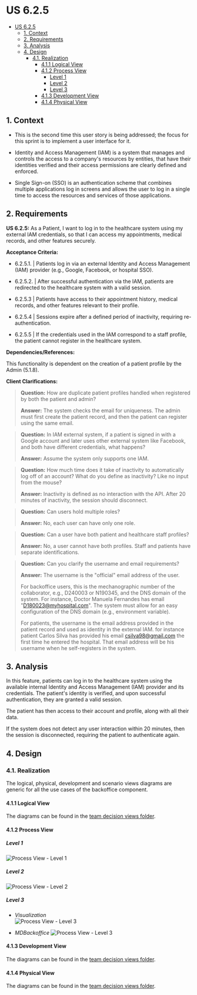 # US 6.2.5

<!-- TOC -->
- [US 6.2.5](#us-625)
  - [1. Context](#1-context)
  - [2. Requirements](#2-requirements)
  - [3. Analysis](#3-analysis)
  - [4. Design](#4-design)
    - [4.1. Realization](#41-realization)
      - [4.1.1 Logical View](#411-logical-view)
      - [4.1.2 Process View](#412-process-view)
        - [Level 1](#level-1)
        - [Level 2](#level-2)
        - [Level 3](#level-3)
      - [4.1.3 Development View](#413-development-view)
      - [4.1.4 Physical View](#414-physical-view)
<!-- TOC -->

## 1. Context

- This is the second time this user story is being addressed; the focus for this sprint is to implement a user interface for it.

- Identity and Access Management (IAM) is a system that manages and controls the access to a company's resources by entities,
that have their identities verified and their access permissions are clearly defined and enforced.

- Single Sign-on (SSO) is an authentication scheme that combines multiple applications log in screens and allows the user
to log in a single time to access the resources and services of those applications.

## 2. Requirements

**US 6.2.5:**  As a Patient, I want to log in to the healthcare system using my external IAM credentials, so that I can
access my appointments, medical records, and other features securely.

**Acceptance Criteria:**

- 6.2.5.1. | Patients log in via an external Identity and Access Management (IAM) provider (e.g., Google, Facebook, or hospital SSO).

- 6.2.5.2. | After successful authentication via the IAM, patients are redirected to the healthcare system with a valid session.

- 6.2.5.3 | Patients have access to their appointment history, medical records, and other features relevant to their profile.

- 6.2.5.4 | Sessions expire after a defined period of inactivity, requiring re-authentication.

- 6.2.5.5 | If the credentials used in the IAM correspond to a staff profile, the patient cannot register in the healthcare system.

**Dependencies/References:**

This functionality is dependent on the creation of a patient profile by the Admin (5.1.8).

**Client Clarifications:**

> **Question:** How are duplicate patient profiles handled when registered by both the patient and admin?
>
> **Answer:** The system checks the email for uniqueness. The admin must first create the patient record, and then the patient can register using the same email.

> **Question:** In IAM external system, if a patient is signed in with a Google account and later uses other external system like Facebook, and both have different credentials, what happens?
>
> **Answer:** Assume the system only supports one IAM.

> **Question:** How much time does it take of inactivity to automatically log off of an account? What do you define as inactivity? Like no input from the mouse?
>
> **Answer:** Inactivity is defined as no interaction with the API. After 20 minutes of inactivity, the session should disconnect.

> **Question:** Can users hold multiple roles?
>
> **Answer:** No, each user can have only one role.

> **Question:** Can a user have both patient and healthcare staff profiles?
>
> **Answer:** No, a user cannot have both profiles. Staff and patients have separate identifications.

> **Question:** Can you clarify the username and email requirements?
>
> **Answer:** The username is the "official" email address of the user.
>
> For backoffice users, this is the mechanographic number of the collaborator, e.g., D240003 or N190345, and the DNS domain
> of the system. For instance, Doctor Manuela Fernandes has email "<D180023@myhospital.com>". The system must allow for an
> easy configuration of the DNS domain (e.g., environment variable).
>
> For patients, the username is the email address provided in the patient record and used as identity in the external IAM.
> for instance patient Carlos Silva has provided his email <csilva98@gmail.com> the first time he entered the hospital. That
> email address will be his username when he self-registers in the system.

## 3. Analysis

In this feature, patients can log in to the healthcare system using the available internal Identity and Access Management
(IAM) provider and its credentials.
The patient's identity is verified, and upon successful authentication, they are granted a valid session.

The patient has then access to their account and profile, along with all their data.

If the system does not detect any user interaction within 20 minutes, then the session is disconnected, requiring
the patient to authenticate again.

## 4. Design

### 4.1. Realization

The logical, physical, development and scenario views diagrams are generic for all the use cases of the backoffice component.

#### 4.1.1 Logical View

The diagrams can be found in the [team decision views folder](../../team-decisions/views/general-views.md#1-logical-view).

#### 4.1.2 Process View

##### Level 1

![Process View - Level 1](diagrams/level-1-process-view.svg)

##### Level 2

![Process View - Level 2](diagrams/level-2-process-view.svg)

##### Level 3

- _Visualization_<br>
![Process View - Level 3](diagrams/level-3-process-view-visualization.svg)

- _MDBackoffice_
![Process View - Level 3](diagrams/level-3-process-view-mdbackoffice.svg)

#### 4.1.3 Development View

The diagrams can be found in the [team decision views folder](../../team-decisions/views/general-views.md#3-development-view).

#### 4.1.4 Physical View

The diagrams can be found in the [team decision views folder](../../team-decisions/views/general-views.md#4-physical-view).
